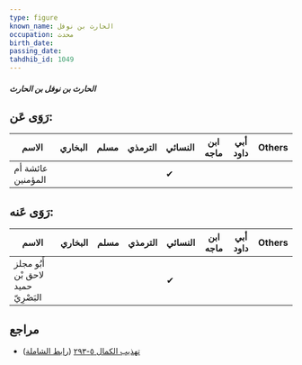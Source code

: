 ```yaml
---
type: figure
known_name: الحارث بن نوفل
occupation: محدث
birth_date:
passing_date:
tahdhib_id: 1049
---
```

##### الحارث بن نوفل بن الحارث

## رَوَى عَن:
| الاسم             | البخاري | مسلم | الترمذي | النسائي | ابن ماجه | أبي داود | Others |
| ----------------- | ------- | ---- | ------- | ------- | -------- | -------- | ------ |
| عائشة أم المؤمنين |         |      |         | ✔       |          |          |        |
## رَوَى عَنه:
| الاسم                               | البخاري | مسلم | الترمذي | النسائي | ابن ماجه | أبي داود | Others |
| ----------------------------------- | ------- | ---- | ------- | ------- | -------- | -------- | ------ |
| أَبُو مجلز لاحق بْن حميد البَصْرِيّ |         |      |         | ✔       |          |          |        |
## مراجع
- [تهذيب الكمال ٥-٢٩٣](obsidian://open?vault=Tahdhib-al-Kamal&file=Figures/١٠٤٩-الحارث%20بن%20نوفل%20بن%20الحارث) ([رابط الشاملة](https://shamela.ws/book/3722/2371))